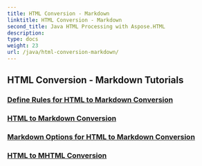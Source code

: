 ```yaml
---
title: HTML Conversion - Markdown
linktitle: HTML Conversion - Markdown
second_title: Java HTML Processing with Aspose.HTML
description: 
type: docs
weight: 23
url: /java/html-conversion-markdown/
---
```


## HTML Conversion - Markdown Tutorials
### [Define Rules for HTML to Markdown Conversion](./define-rules-html-to-markdown/)
### [HTML to Markdown Conversion](./html-to-markdown/)
### [Markdown Options for HTML to Markdown Conversion](./markdown-options-html-to-markdown/)
### [HTML to MHTML Conversion](./html-to-mhtml/)